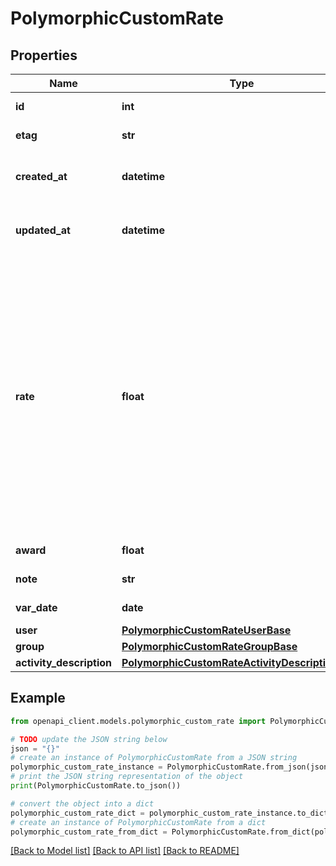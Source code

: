 # PolymorphicCustomRate


## Properties

Name | Type | Description | Notes
------------ | ------------- | ------------- | -------------
**id** | **int** | The unique identifier for the custom rate | [optional] 
**etag** | **str** | ETag for the *PolymorphicCustomRate* | [optional] 
**created_at** | **datetime** | The time the *PolymorphicCustomRate* was created (as a ISO-8601 timestamp) | [optional] 
**updated_at** | **datetime** | The time the *PolymorphicCustomRate* was last updated (as a ISO-8601 timestamp) | [optional] 
**rate** | **float** | If &#x60;custom_rate.type&#x60; is &#x60;HourlyRate&#x60;, it is the dollar amount of the custom rate of the User or Group for the Matter.  If &#x60;custom_rate.type&#x60; is &#x60;FlatRate&#x60;, it is the dollar amount of the custom flat rate for the Matter.  If &#x60;custom_rate.type&#x60; is &#x60;ContingencyFee&#x60;, it is the percentage of the contingency fee awarded to the user for the Matter. The value may also be expressed as string that represents a rational number such as &#x60;1/3&#x60;.  If the user does not have sufficient rate visibility, the rates are hidden.  | [optional] 
**award** | **float** | The value of the ContingencyFee award. | [optional] 
**note** | **str** | Details about the ContingencyFee award. | [optional] 
**var_date** | **date** | The date of the ContingencyFee award. | [optional] 
**user** | [**PolymorphicCustomRateUserBase**](PolymorphicCustomRateUserBase.md) |  | [optional] 
**group** | [**PolymorphicCustomRateGroupBase**](PolymorphicCustomRateGroupBase.md) |  | [optional] 
**activity_description** | [**PolymorphicCustomRateActivityDescriptionBase**](PolymorphicCustomRateActivityDescriptionBase.md) |  | [optional] 

## Example

```python
from openapi_client.models.polymorphic_custom_rate import PolymorphicCustomRate

# TODO update the JSON string below
json = "{}"
# create an instance of PolymorphicCustomRate from a JSON string
polymorphic_custom_rate_instance = PolymorphicCustomRate.from_json(json)
# print the JSON string representation of the object
print(PolymorphicCustomRate.to_json())

# convert the object into a dict
polymorphic_custom_rate_dict = polymorphic_custom_rate_instance.to_dict()
# create an instance of PolymorphicCustomRate from a dict
polymorphic_custom_rate_from_dict = PolymorphicCustomRate.from_dict(polymorphic_custom_rate_dict)
```
[[Back to Model list]](../README.md#documentation-for-models) [[Back to API list]](../README.md#documentation-for-api-endpoints) [[Back to README]](../README.md)


